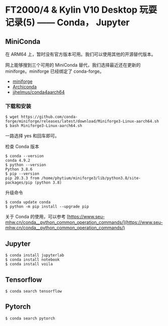 # FT2000/4 & Kylin V10 Desktop 玩耍记录(5) —— Conda， Jupyter

## MiniConda

在 ARM64 上，暂时没有官方版本可用。我们可以使用其他的开源替代版本。

网上能够搜到三个可用的 MiniConda 替代，我们选择最近还在更新的 miniforge。miniforge 已经绑定了 conda-forge。

* [miniforge](https://github.com/conda-forge/miniforge)
* [Archiconda](https://github.com/Archiconda/build-tools/releases)
* [jjhelmus/conda4aarch64](https://github.com/jjhelmus/conda4aarch64)

### 下载和安装

    $ wget https://github.com/conda-forge/miniforge/releases/latest/download/Miniforge3-Linux-aarch64.sh
    $ bash Miniforge3-Linux-aarch64.sh

一路选择 yes 和回车即可。

检查 Conda 版本

    $ conda --version
    conda 4.9.2
    $ python --version
    Python 3.8.6
    $ pip --version
    pip 20.3.3 from /home/phytium/miniforge3/lib/python3.8/site-packages/pip (python 3.8)

升级命令

    $ conda update conda
    $ python -m pip install --upgrade pip

关于 Conda 的使用，可以参考 [https://www.seu-mhw.cn/conda__python_common_operation_commands/](https://www.seu-mhw.cn/conda__python_common_operation_commands/)

## Jupyter

    $ conda install jupyterlab
    $ conda install notebook
    $ conda install voila

## Tensorflow 

    $ conda search tensorflow

## Pytorch

    $ conda search pytorch